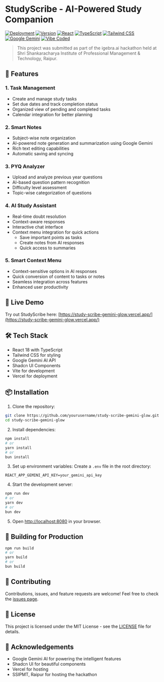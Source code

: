 # StudyScribe - AI-Powered Study Companion

[![Deployment](https://img.shields.io/badge/deployment-vercel-black?style=flat-square&logo=vercel)](https://study-scribe-gemini-glow.vercel.app/)
[![Version](https://img.shields.io/badge/version-1.0.0-blue?style=flat-square)](package.json)
[![React](https://img.shields.io/badge/react-18.3.1-61DAFB?style=flat-square&logo=react)](package.json)
[![TypeScript](https://img.shields.io/badge/typescript-5.5.3-3178C6?style=flat-square&logo=typescript)](package.json)
[![Tailwind CSS](https://img.shields.io/badge/tailwindcss-3.4.11-38B2AC?style=flat-square&logo=tailwind-css)](package.json)
[![Google Gemini](https://img.shields.io/badge/AI-Google%20Gemini-blue?style=flat-square&logo=google)](package.json)
[![Vibe Coded](https://img.shields.io/badge/Vibe%20Coded-%E2%9C%A8-8A2BE2?style=flat-square)](https://github.com/yourusername/study-scribe-gemini-glow)

> This project was submitted as part of the igebra.ai hackathon held at Shri Shankaracharya Institute of Professional Management & Technology, Raipur.

## 🌟 Features

### 1. Task Management

- Create and manage study tasks
- Set due dates and track completion status
- Organized view of pending and completed tasks
- Calendar integration for better planning

### 2. Smart Notes

- Subject-wise note organization
- AI-powered note generation and summarization using Google Gemini
- Rich text editing capabilities
- Automatic saving and syncing

### 3. PYQ Analyzer

- Upload and analyze previous year questions
- AI-based question pattern recognition
- Difficulty level assessment
- Topic-wise categorization of questions

### 4. AI Study Assistant

- Real-time doubt resolution
- Context-aware responses
- Interactive chat interface
- Context menu integration for quick actions
  - Save important points as tasks
  - Create notes from AI responses
  - Quick access to summaries

### 5. Smart Context Menu

- Context-sensitive options in AI responses
- Quick conversion of content to tasks or notes
- Seamless integration across features
- Enhanced user productivity

## 🚀 Live Demo

Try out StudyScribe here: [https://study-scribe-gemini-glow.vercel.app/](https://study-scribe-gemini-glow.vercel.app/)

## 🛠️ Tech Stack

- React 18 with TypeScript
- Tailwind CSS for styling
- Google Gemini AI API
- Shadcn UI Components
- Vite for development
- Vercel for deployment

## 📦 Installation

1. Clone the repository:

```bash
git clone https://github.com/yourusername/study-scribe-gemini-glow.git
cd study-scribe-gemini-glow
```

2. Install dependencies:

```bash
npm install
# or
yarn install
# or
bun install
```

3. Set up environment variables:
   Create a `.env` file in the root directory:

```env
REACT_APP_GEMINI_API_KEY=your_gemini_api_key
```

4. Start the development server:

```bash
npm run dev
# or
yarn dev
# or
bun dev
```

5. Open [http://localhost:8080](http://localhost:8080) in your browser.

## 🔧 Building for Production

```bash
npm run build
# or
yarn build
# or
bun build
```

## 🤝 Contributing

Contributions, issues, and feature requests are welcome! Feel free to check the [issues page](https://github.com/yourusername/study-scribe-gemini-glow/issues).

## 📝 License

This project is licensed under the MIT License - see the [LICENSE](LICENSE) file for details.

## 🙏 Acknowledgements

- Google Gemini AI for powering the intelligent features
- Shadcn UI for beautiful components
- Vercel for hosting
- SSIPMT, Raipur for hosting the hackathon
